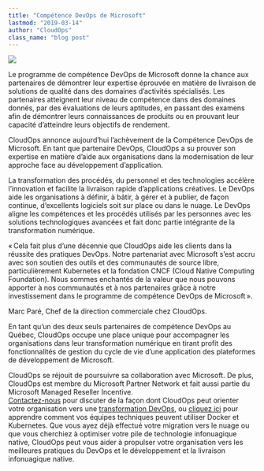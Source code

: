 ```yaml
---
title: "Compétence DevOps de Microsoft"
lastmod: "2019-03-14"
author: "CloudOps"
class_name: "blog post"
---
```


<img src="/images/blog/post/MicrosoftPartnerSilverDevOpsCompetencyLogo.png" class="main-blog-image">

<p>Le programme de compétence DevOps de Microsoft donne la chance aux partenaires de démontrer leur expertise éprouvée en matière de livraison de solutions de qualité dans des domaines d’activités spécialisés. Les partenaires atteignent leur niveau de compétence dans des domaines donnés, par des évaluations de leurs aptitudes, en passant des examens afin de démontrer leurs connaissances de produits ou en prouvant leur capacité d’atteindre leurs objectifs de rendement.</p><p>CloudOps annonce aujourd’hui l’achèvement de la Compétence DevOps de Microsoft. En tant que partenaire DevOps, CloudOps a su prouver son expertise en matière d’aide aux organisations dans la modernisation de leur approche face au développement d’application.</p><p>La transformation des procédés, du personnel et des technologies accélère l’innovation et facilite la livraison rapide d’applications créatives. Le DevOps aide les organisations à définir, à bâtir, à gérer et à publier, de façon continue, d’excellents logiciels soit sur place ou dans le nuage. Le DevOps aligne les compétences et les procédés utilisés par les personnes avec les solutions technologiques avancées et fait donc partie intégrante de la transformation numérique.</p><p>« Cela fait plus d’une décennie que CloudOps aide les clients dans la réussite des pratiques DevOps. Notre partenariat avec Microsoft s’est accru avec son soutien des outils et des communautés de source libre, particulièrement Kubernetes et la fondation CNCF (Cloud Native Computing Foundation). Nous sommes enchantés de la valeur que nous pouvons apporter à nos communautés et à nos partenaires grâce à notre investissement dans le programme de compétence DevOps de Microsoft ».</p><p> Marc Paré, Chef de la direction commerciale chez CloudOps.</p><p>En tant qu’un des deux seuls partenaires de compétence DevOps au Québec, CloudOps occupe une place unique pour accompagner les organisations dans leur transformation numérique en tirant profit des fonctionnalités de gestion du cycle de vie d’une application des plateformes de développement de Microsoft.</p><p>CloudOps se réjouit de poursuivre sa collaboration avec Microsoft. De plus, CloudOps est membre du Microsoft Partner Network et fait aussi partie du Microsoft Managed Reseller Incentive. <br><a href="mailto:%20info@cloudops.com">Contactez-nous</a> pour discuter de la façon dont CloudOps peut orienter votre organisation vers une <a href="https://www.cloudops.com/devops-transformation/">transformation DevOps</a>, ou <a href="https://www.cloudops.com/workshops/">cliquez ici</a> pour apprendre comment vos équipes techniques peuvent utiliser Docker et Kubernetes. Que vous ayez déjà effectué votre migration vers le nuage ou que vous cherchiez à optimiser votre pile de technologie infonuagique native, CloudOps peut vous aider à propulser votre organisation vers les meilleures pratiques du DevOps et le développement et la livraison infonuagique native.</p>